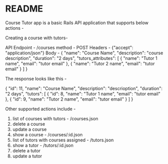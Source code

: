 # README

Course Tutor app is a basic Rails API application that supports below actions - 

Creating a course with tutors-
  
API Endpoint - /courses
method       - POST
Headers      - {"accept": "application/json"}
Body         - {
                "name": "Course Name",
                "description": "course description",
                "duration": "2 days",
                "tutors_attributes": [
                  {
                        "name": "Tutor 1 name",
                        "email": "tutor email"
                  },
                  {
                        "name": "Tutor 2 name",
                        "email": "tutor email"
                  }
                ]
            }

The response looks like this - 

{
    "id": 11,
    "name": "Course Name",
    "description": "descrioption",
    "duration": "2 days",
    "tutors": [
        {
            "id": 8,
            "name": "Tutor 1 name",
            "email": "tutor email"
        },
        {
            "id": 9,
            "name": "Tutor 2 name",
            "email": "tutor email"
        }
    ]
}

Other supported actions include - 
1. list of courses with tutors - /courses.json
2. delete a course
3. update a course
4. show a course - /courses/:id.json
5. list of tutors with courses assigned - /tutors.json
6. show a tutor - /tutors/:id.json
7. delete a tutor
8. update a tutor

